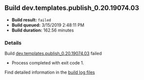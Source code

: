 ## Build dev.templates.publish_0.20.19074.03
- **Build result:** `failed`
- **Build queued:** 3/15/2019 2:48:11 PM
- **Build duration:** 162.56 minutes
### Details
Build [dev.templates.publish_0.20.19074.03](https://winappstudio.visualstudio.com/web/build.aspx?pcguid=a4ef43be-68ce-4195-a619-079b4d9834c2&builduri=vstfs%3a%2f%2f%2fBuild%2fBuild%2f27266) failed

+ Process completed with exit code 1.

Find detailed information in the [build log files](https://uwpctdiags.blob.core.windows.net/buildlogs/dev.templates.publish_0.20.19074.03_logs.zip)
